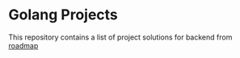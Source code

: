 # Golang Projects

This repository contains a list of project solutions for backend from [roadmap](https://roadmap.sh/backend)

